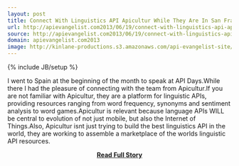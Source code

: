 ```yaml
---
layout: post
title: Connect With Linguistics API Apicultur While They Are In San Francisco
url: http://apievangelist.com2013/06/19/connect-with-linguistics-api-apicultur-while-they-are-in-san-francisco/
source: http://apievangelist.com2013/06/19/connect-with-linguistics-api-apicultur-while-they-are-in-san-francisco/
domain: apievangelist.com2013
image: http://kinlane-productions.s3.amazonaws.com/api-evangelist-site/blog/apicultur-logo.png
---
```

{% include JB/setup %}<p>I went to Spain at the beginning of the month to speak at API Days.While there I had the pleasure of connecting with the team from Apicultur.If you are not familiar with Apicultur, they are a platform for linguistic APIs, providing resources ranging from word frequency, synonyms and sentiment analysis to word games.Apicultur is relevant because language APIs WILL be central to evolution of not just mobile, but also the Internet of Things.Also, Apicultur isnt just trying to build the best linguistics API in the world, they are working to assemble a marketplace of the worlds linguistic API resources.</p>
<center><p><a href="http://apievangelist.com2013/06/19/connect-with-linguistics-api-apicultur-while-they-are-in-san-francisco/" style='padding:25px; font-sze:18px; font-weight: bold;'>Read Full Story</a></p></center>
